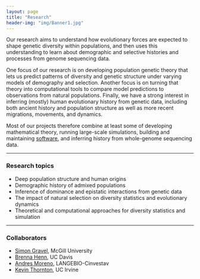 ```yaml
---
layout: page
title: "Research"
header-img: "img/Banner1.jpg"
---
```


Our research aims to understand how evolutionary forces are expected to shape
genetic diversity within populations, and then uses this understanding to learn
about demographic and selective histories and processes from genome sequencing
data.

One focus of our research is on developing population genetic theory that lets
us predict patterns of diversity and genetic structure under varying models of
demography and selection. Another focus is on turning that theory into
computational tools to compare model predictions to observations from natural
populations. Finally, we have a strong interest in inferring (mostly) human
evolutionary history from genetic data, including both ancient history and
population structure as well as more recent migrations, movements, and
dynamics.

Most of our projects therefore combine at least some of developing mathematical
theory, running large-scale simulations, building and maintaining
[software](7_software.html), and inferring history from whole-genome sequencing
data.

---

### Research topics

- Deep population structure and human origins
- Demographic history of admixed populations
- Inference of dominance and epistatic interactions from genetic data
- The impact of natural selection on diversity statistics and evolutionary
  dynamics
- Theoretical and computational approaches for diversity statistics and
  simulation

---

### Collaborators

- [Simon Gravel](https://simongravel.lab.mcgill.ca/Home.html), McGill University
- [Brenna Henn](http://hennlab.ucdavis.edu/), UC Davis
- [Andres Moreno](http://www.morenolab.org/), LANGEBIO-Cinvestav
- [Kevin Thornton](http://www.molpopgen.org/), UC Irvine
